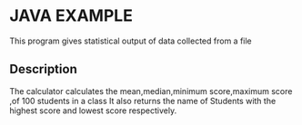 # JAVA EXAMPLE

This program gives statistical output of data collected from a file

## Description

The calculator calculates the mean,median,minimum score,maximum score ,of 100 students in a class 
It also returns the name of Students with the highest score and lowest score respectively.

